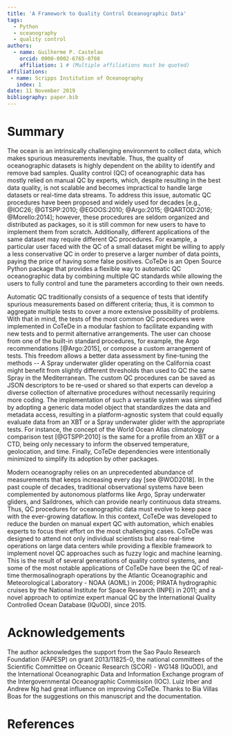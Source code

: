 ```yaml
---
title: 'A Framework to Quality Control Oceanographic Data'
tags:
  - Python
  - oceanography
  - quality control
authors:
  - name: Guilherme P. Castelao
    orcid: 0000-0002-6765-0708
    affiliation: 1 # (Multiple affiliations must be quoted)
affiliations:
 - name: Scripps Institution of Oceanography
   index: 1
date: 11 November 2019
bibliography: paper.bib
---
```


# Summary

The ocean is an intrinsically challenging environment to collect data, which makes spurious measurements inevitable. Thus, the quality of oceanographic datasets is highly dependent on the ability to identify and remove bad samples. Quality control (QC) of oceanographic data has mostly relied on manual QC by experts, which, despite resulting in the best data quality, is not scalable and becomes impractical to handle large datasets or real-time data streams. To address this issue, automatic QC procedures have been proposed and widely used for decades [e.g., @IOC26; @GTSPP:2010; @EGOOS:2010; @Argo:2015; @QARTOD:2016; @Morello:2014]; however, these procedures are seldom organized and distributed as packages, so it is still common for new users to have to implement them from scratch. Additionally, different applications of the same dataset may require different QC procedures. For example, a particular user faced with the QC of a small dataset might be willing to apply a less conservative QC in order to preserve a larger number of data points, paying the price of having some false positives. CoTeDe is an Open Source Python package that provides a flexible way to automatic QC oceanographic data by combining multiple QC standards while allowing the users to fully control and tune the parameters according to their own needs.


Automatic QC traditionally consists of a sequence of tests that identify spurious measurements based on different criteria; thus, it is common to aggregate multiple tests to cover a more extensive possibility of problems. With that in mind, the tests of the most common QC procedures were implemented in CoTeDe in a modular fashion to facilitate expanding with new tests and to permit alternative arrangements. The user can choose from one of the built-in standard procedures, for example, the Argo recommendations [@Argo:2015], or compose a custom arrangement of tests. This freedom allows a better data assessment by fine-tuning the methods -- A Spray underwater glider operating on the California coast might benefit from slightly different thresholds than used to QC the same Spray in the Mediterranean. The custom QC procedures can be saved as JSON descriptors to be re-used or shared so that experts can develop a diverse collection of alternative procedures without necessarily requiring more coding. The implementation of such a versatile system was simplified by adopting a generic data model object that standardizes the data and metadata access, resulting in a platform-agnostic system that could equally evaluate data from an XBT or a Spray underwater glider with the appropriate tests. For instance, the concept of the World Ocean Atlas climatology comparison test [@GTSPP:2010] is the same for a profile from an XBT or a CTD, being only necessary to inform the observed temperature, geolocation, and time. Finally, CoTeDe dependencies were intentionally minimized to simplify its adoption by other packages.




Modern oceanography relies on an unprecedented abundance of measurements that keeps increasing every day [see @WOD2018]. In the past couple of decades, traditional observational systems have been complemented by autonomous platforms like Argo, Spray underwater gliders, and Saildrones, which can provide nearly continuous data streams. Thus, QC procedures for oceanographic data must evolve to keep pace with the ever-growing dataflow. In this context, CoTeDe was developed to reduce the burden on manual expert QC with automation, which enables experts to focus their effort on the most challenging cases. CoTeDe was designed to attend not only individual scientists but also real-time operations on large data centers while providing a flexible framework to implement novel QC approaches such as fuzzy logic and machine learning. This is the result of several generations of quality control systems, and some of the most notable applications of CoTeDe have been the QC of real-time thermosalinograph operations by the Atlantic Oceanographic and Meteorological Laboratory - NOAA (AOML) in 2006; PIRATA hydrographic cruises by the National Institute for Space Research (INPE) in 2011; and a novel approach to optimize expert manual QC by the International Quality Controlled Ocean Database (IQuOD), since 2015.


# Acknowledgements

The author acknowledges the support from the Sao Paulo Research Foundation (FAPESP) on grant 2013/11825-0, the national committees of the Scientific Committee on Oceanic Research (SCOR) - WG148 (IQuOD), and the International Oceanographic Data and Information Exchange program of the Intergovernmental Oceanographic Commission (IOC). Luiz Irber and Andrew Ng had great influence on improving CoTeDe. Thanks to Bia Villas Boas for the suggestions on this manuscript and the documentation.

# References
